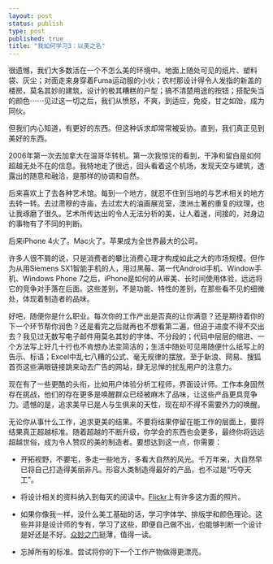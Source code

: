 ```yaml
--- 
layout: post
status: publish
type: post
published: true
title: "我如何学习3：以美之名"
---
```


很遗憾，我们大多数活在一个不怎么美的环境中。地面上随处可见的纸片、塑料袋、灰尘；对面走来身穿着Fuma运动服的小伙；农村那设计得令人发指的新盖的楼房，莫名其妙的建筑，设计的极其糟糕的户型；搞不清楚用途的按钮；搭配失当的颜色⋯⋯见过这一切之后，我们从愤怒，不爽，到适应，免疫，甘之如饴，成为同伙。

但我们内心知道，有更好的东西。但这种诉求却常常被妥协。直到，我们真正见到美好的东西。

2006年第一次去加拿大在温哥华转机。第一次我惊诧的看到，干净和留白是如何超越无处不在的信息。我特地走了很远，回头看着这个机场，发现天空与建筑，透露出的随意和融洽，是那样的协调和自然。

后来喜欢上了去各种艺术馆。每到一个地方，就忍不住到当地的与艺术相关的地方去转一转。去过肃穆的寺庙，去过宏大的油画展览室，澳洲土著的重复的纹理，也让我琢磨了很久。艺术所传达出的令人无法分析的美，让人着迷，间接的，对身边的事物有了不同的判断。

后来iPhone 4火了。Mac火了。苹果成为全世界最大的公司。

许多人很不屑的说，只是消费者的攀比消费心理才构成如此之大的市场规模。但作为从用Siemens SX1智能手机的人，用过黑莓、第一代Android手机、Window手机、Windows Phone 7之后，iPhone是如何的从审美、长时间使用体验，远远将它的竞争对手落在后面。这些差别，不是功能、特性的差别，在那些看不见的细微处，体现着制造者的品味。

好吧，随便你是什么职业。每次你的工作产出是否真的让你满意？还是期待着你的下一个环节帮你润色？还是看完之后就再也不想看第二遍，但迫于进度不得不交出去？我见过无数写电子邮件用莫名其妙的字体、不分段的；代码中层层的缩进、一个方法写上好几十行也不肯想办法变简洁的；生活中随处可见用随便什么纸写上的告示、标语；Excel中乱七八糟的公式、毫无规律的摆放。至于新浪、网易、搜狐首页这些满眼链接跳来动去广告的网站，肆无忌惮的扰乱用户的注意力。

现在有了一些更酷的头衔，比如用户体验分析工程师，界面设计师。工作本身固然存在挑战，他们的存在更多是唤醒群众已经被麻木了品味，让这些产品更具竞争力。遗憾的是，追求美早已是人与生俱来的天性，现在却不得不需要外力的唤醒。

无论你从事什么工作，追求更美的结果。不要将结果停留在能工作的层面上，要将结果真正超越标准。随着超越的不断升级，你学会的东西也会更多，最终你将远远超越世俗，成为令人赞叹的美的制造者。要想达到这一点，你需要：

* 开拓视野，不要宅，多走一些地方，多看大自然的风光。千万年来，大自然早已将自己打造得美丽非凡。形容人类制造得最好的产品，也不过是“巧夺天工”。

* 将设计相关的资料纳入到每天的阅读中。[Flickr](http://www.flickr.com/explore/interesting/7days/)上有许多这方面的照片。

* 如果你像我一样，没什么美工基础的话，学习字体学、排版学和颜色理论。这些并非是设计师的专有，学习了这些，即便自己做不出，也能够判断一个设计是好还是不好。[众妙之门](http://book.douban.com/subject/5351808/)挺薄，值得一读。

* 忘掉所有的标准。尝试将你的下一个工作产物做得更漂亮。



